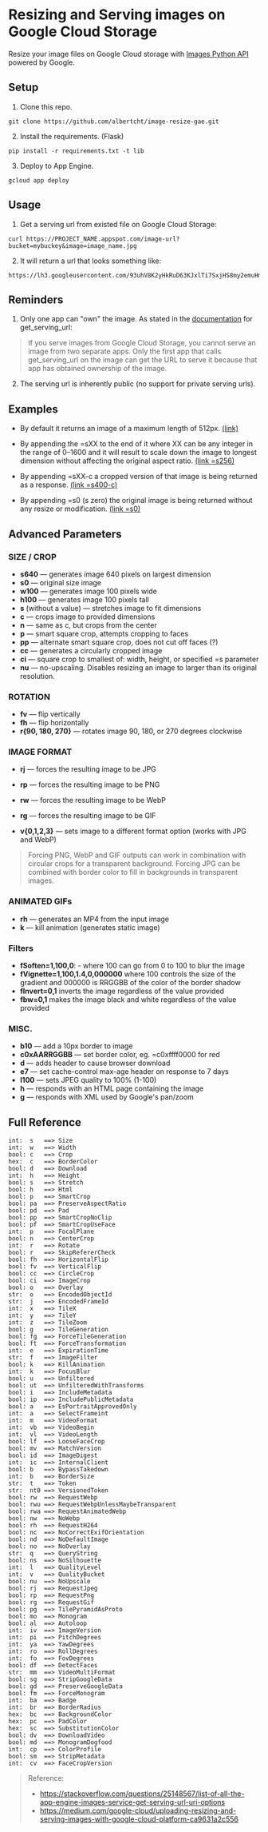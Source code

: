 Resizing and Serving images on Google Cloud Storage
==================================

Resize your image files on Google Cloud storage with [Images Python API](https://developers.google.com/appengine/docs/python/images/) powered by Google.

## Setup

1. Clone this repo.

```
git clone https://github.com/albertcht/image-resize-gae.git
```

2. Install the requirements. (Flask)

```
pip install -r requirements.txt -t lib
```

3. Deploy to App Engine.

```
gcloud app deploy
```

## Usage

1. Get a serving url from existed file on Google Cloud Storage:

```
curl https://PROJECT_NAME.appspot.com/image-url?bucket=mybuckey&image=image_name.jpg
```

2. It will return a url that looks something like:

```
https://lh3.googleusercontent.com/93uhV8K2yHkRuD63KJxlTi7SxjHS8my2emuHmGLZxEmX99_XAjTN3c_2zmKVb3XQ5d8FEkwtgbGjyYpaDQg
```

## Reminders

1. Only one app can "own" the image. As stated in the [documentation](https://developers.google.com/appengine/docs/python/images/functions) for get_serving_url:

> If you serve images from Google Cloud Storage, you cannot serve an image from two separate apps. Only the first app that calls get_serving_url on the image can get the URL to serve it because that app has obtained ownership of the image.

2. The serving url is inherently public (no support for private serving urls).

## Examples

* By default it returns an image of a maximum length of 512px. [(link)](https://lh3.googleusercontent.com/93uhV8K2yHkRuD63KJxlTi7SxjHS8my2emuHmGLZxEmX99_XAjTN3c_2zmKVb3XQ5d8FEkwtgbGjyYpaDQg)

* By appending the =sXX to the end of it where XX can be any integer in the range of 0–1600 and it will result to scale down the image to longest dimension without affecting the original aspect ratio. [(link =s256)](https://lh3.googleusercontent.com/93uhV8K2yHkRuD63KJxlTi7SxjHS8my2emuHmGLZxEmX99_XAjTN3c_2zmKVb3XQ5d8FEkwtgbGjyYpaDQg=s256)

* By appending =sXX-c a cropped version of that image is being returned as a response. [(link =s400-c)](https://lh3.googleusercontent.com/93uhV8K2yHkRuD63KJxlTi7SxjHS8my2emuHmGLZxEmX99_XAjTN3c_2zmKVb3XQ5d8FEkwtgbGjyYpaDQg=s400-c)

* By appending =s0 (s zero) the original image is being returned without any resize or modification. [(link =s0)](https://lh3.googleusercontent.com/93uhV8K2yHkRuD63KJxlTi7SxjHS8my2emuHmGLZxEmX99_XAjTN3c_2zmKVb3XQ5d8FEkwtgbGjyYpaDQg=s0)

## Advanced Parameters

### SIZE / CROP

* **s640** — generates image 640 pixels on largest dimension
* **s0** — original size image
* **w100** — generates image 100 pixels wide
* **h100** — generates image 100 pixels tall
* **s** (without a value) — stretches image to fit dimensions
* **c** — crops image to provided dimensions
* **n** — same as c, but crops from the center
* **p** — smart square crop, attempts cropping to faces
* **pp** — alternate smart square crop, does not cut off faces (?)
* **cc** — generates a circularly cropped image
* **ci** — square crop to smallest of: width, height, or specified =s parameter
* **nu** — no-upscaling. Disables resizing an image to larger than its original resolution.

### ROTATION

* **fv** — flip vertically
* **fh** — flip horizontally
* **r{90, 180, 270}** — rotates image 90, 180, or 270 degrees clockwise

### IMAGE FORMAT

* **rj** — forces the resulting image to be JPG
* **rp** — forces the resulting image to be PNG
* **rw** — forces the resulting image to be WebP
* **rg** — forces the resulting image to be GIF

* **v{0,1,2,3}** — sets image to a different format option (works with JPG and WebP)

> Forcing PNG, WebP and GIF outputs can work in combination with circular crops for a transparent background. Forcing JPG can be combined with border color to fill in backgrounds in transparent images.

### ANIMATED GIFs

* **rh** — generates an MP4 from the input image
* **k** — kill animation (generates static image)

### Filters

* **fSoften=1,100,0**: - where 100 can go from 0 to 100 to blur the image
* **fVignette=1,100,1.4,0,000000** where 100 controls the size of the gradient and 000000 is RRGGBB of the color of the border shadow
* **fInvert=0,1** inverts the image regardless of the value provided
* **fbw=0,1** makes the image black and white regardless of the value provided

### MISC.

* **b10** — add a 10px border to image
* **c0xAARRGGBB** — set border color, eg. =c0xffff0000 for red
* **d** — adds header to cause browser download
* **e7** — set cache-control max-age header on response to 7 days
* **l100** — sets JPEG quality to 100% (1-100)
* **h** — responds with an HTML page containing the image
* **g** — responds with XML used by Google's pan/zoom

## Full Reference

```
int:  s   ==> Size
int:  w   ==> Width
bool: c   ==> Crop
hex:  c   ==> BorderColor
bool: d   ==> Download
int:  h   ==> Height
bool: s   ==> Stretch
bool: h   ==> Html
bool: p   ==> SmartCrop
bool: pa  ==> PreserveAspectRatio
bool: pd  ==> Pad
bool: pp  ==> SmartCropNoClip
bool: pf  ==> SmartCropUseFace
int:  p   ==> FocalPlane
bool: n   ==> CenterCrop
int:  r   ==> Rotate
bool: r   ==> SkipRefererCheck
bool: fh  ==> HorizontalFlip
bool: fv  ==> VerticalFlip
bool: cc  ==> CircleCrop
bool: ci  ==> ImageCrop
bool: o   ==> Overlay
str:  o   ==> EncodedObjectId
str:  j   ==> EncodedFrameId
int:  x   ==> TileX
int:  y   ==> TileY
int:  z   ==> TileZoom
bool: g   ==> TileGeneration
bool: fg  ==> ForceTileGeneration
bool: ft  ==> ForceTransformation
int:  e   ==> ExpirationTime
str:  f   ==> ImageFilter
bool: k   ==> KillAnimation
int:  k   ==> FocusBlur
bool: u   ==> Unfiltered
bool: ut  ==> UnfilteredWithTransforms
bool: i   ==> IncludeMetadata
bool: ip  ==> IncludePublicMetadata
bool: a   ==> EsPortraitApprovedOnly
int:  a   ==> SelectFrameint
int:  m   ==> VideoFormat
int:  vb  ==> VideoBegin
int:  vl  ==> VideoLength
bool: lf  ==> LooseFaceCrop
bool: mv  ==> MatchVersion
bool: id  ==> ImageDigest
int:  ic  ==> InternalClient
bool: b   ==> BypassTakedown
int:  b   ==> BorderSize
str:  t   ==> Token
str:  nt0 ==> VersionedToken
bool: rw  ==> RequestWebp
bool: rwu ==> RequestWebpUnlessMaybeTransparent
bool: rwa ==> RequestAnimatedWebp
bool: nw  ==> NoWebp
bool: rh  ==> RequestH264
bool: nc  ==> NoCorrectExifOrientation
bool: nd  ==> NoDefaultImage
bool: no  ==> NoOverlay
str:  q   ==> QueryString
bool: ns  ==> NoSilhouette
int:  l   ==> QualityLevel
int:  v   ==> QualityBucket
bool: nu  ==> NoUpscale
bool: rj  ==> RequestJpeg
bool: rp  ==> RequestPng
bool: rg  ==> RequestGif
bool: pg  ==> TilePyramidAsProto
bool: mo  ==> Monogram
bool: al  ==> Autoloop
int:  iv  ==> ImageVersion
int:  pi  ==> PitchDegrees
int:  ya  ==> YawDegrees
int:  ro  ==> RollDegrees
int:  fo  ==> FovDegrees
bool: df  ==> DetectFaces
str:  mm  ==> VideoMultiFormat
bool: sg  ==> StripGoogleData
bool: gd  ==> PreserveGoogleData
bool: fm  ==> ForceMonogram
int:  ba  ==> Badge
int:  br  ==> BorderRadius
hex:  bc  ==> BackgroundColor
hex:  pc  ==> PadColor
hex:  sc  ==> SubstitutionColor
bool: dv  ==> DownloadVideo
bool: md  ==> MonogramDogfood
int:  cp  ==> ColorProfile
bool: sm  ==> StripMetadata
int:  cv  ==> FaceCropVersion
```

> Reference:
> * https://stackoverflow.com/questions/25148567/list-of-all-the-app-engine-images-service-get-serving-url-uri-options
> * https://medium.com/google-cloud/uploading-resizing-and-serving-images-with-google-cloud-platform-ca9631a2c556
